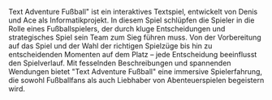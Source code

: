 Text Adventure Fußball" ist ein interaktives Textspiel, entwickelt von Denis und Ace als Informatikprojekt. In diesem Spiel schlüpfen die Spieler in die Rolle eines Fußballspielers, der durch kluge Entscheidungen und strategisches Spiel sein Team zum Sieg führen muss. Von der Vorbereitung auf das Spiel und der Wahl der richtigen Spielzüge bis hin zu entscheidenden Momenten auf dem Platz – jede Entscheidung beeinflusst den Spielverlauf. Mit fesselnden Beschreibungen und spannenden Wendungen bietet "Text Adventure Fußball" eine immersive Spielerfahrung, die sowohl Fußballfans als auch Liebhaber von Abenteuerspielen begeistern wird.
